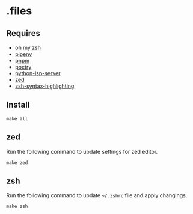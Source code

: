 # .files

## Requires

* [oh my zsh](https://ohmyz.sh/)
* [pipenv](https://pipenv.pypa.io/)
* [pnpm](https://pnpm.io/)
* [poetry](https://python-poetry.org/)
* [python-lsp-server](https://github.com/python-lsp/python-lsp-server)
* [zed](https://zed.dev/)
* [zsh-syntax-highlighting](https://github.com/zsh-users/zsh-syntax-highlighting)

## Install

```shell
make all
```

## zed

Run the following command to update settings for zed editor.

```shell
make zed
```

## zsh

Run the following command to update `~/.zshrc` file and apply changings.

```shell
make zsh
```
